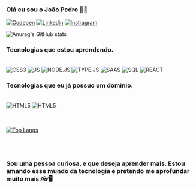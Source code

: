 ### Olá eu sou o João Pedro 🤙🏿

[![Codepen](https://img.shields.io/badge/Codepen-000000?style=for-the-badge&logo=codepen&logoColor=white)](https://codepen.io/JK_09)
[![Linkedin](https://img.shields.io/badge/LinkedIn-0077B5?style=for-the-badge&logo=linkedin&logoColor=white)](https://www.linkedin.com/in/jo%C3%A3o-pedro-de-oliveira-martins-222a38214/)
[![Instragram](https://img.shields.io/badge/Instagram-E4405F?style=for-the-badge&logo=instagram&logoColor=white)](https://www.instagram.com/j.p.5.2.3/)

![Anurag's GitHub stats](https://github-readme-stats.vercel.app/api?username=jpp09&show_icons=true&theme=dark)

### Tecnologias que estou aprendendo.

<div style="Display inline block"> <br/>
<img align="center"alt="CSS3" src="https://img.shields.io/badge/CSS3-1572B6?style=for-the-badge&logo=css3&logoColor=white">
<img align="center"alt="JS" src="https://img.shields.io/badge/JavaScript-F7DF1E?style=for-the-badge&logo=javascript&logoColor=black">
<img align="center"alt="NODE.JS" src="https://img.shields.io/badge/Node.js-43853D?style=for-the-badge&logo=node.js&logoColor=white">
<img align="center"alt="TYPE.JS" src="https://img.shields.io/badge/TypeScript-007ACC?style=for-the-badge&logo=typescript&logoColor=white">
<img align="center"alt="SAAS" src="https://img.shields.io/badge/Sass-CC6699?style=for-the-badge&logo=sass&logoColor=white">
<img align="center"alt="SQL" src="https://img.shields.io/badge/MySQL-00000F?style=for-the-badge&logo=mysql&logoColor=white">
<img align="center"alt="REACT" src="https://img.shields.io/badge/React-20232A?style=for-the-badge&logo=react&logoColor=61DAFB">
</div>

### Tecnologias que eu já possuo um dominio.

<div style="Display inline block"><br/>
<img align="center"alt="HTML5" src="https://img.shields.io/badge/HTML5-E34F26?style=for-the-badge&logo=html5&logoColor=white">
<img align="center"alt="HTML5" src="https://img.shields.io/badge/CSS-239120?&style=for-the-badge&logo=css3&logoColor=white">

</div>
<br/><br/>

[![Top Langs](https://github-readme-stats.vercel.app/api/top-langs/?username=jpp09&hide_progress=true)](https://github.com/anuraghazra/github-readme-stats)

<br/><br/>

### Sou uma pessoa curiosa, e que deseja aprender mais. Estou amando esse mundo da tecnologia e pretendo me aprofundar muito mais.👓🖥️
